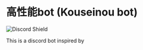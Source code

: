 # 高性能bot (Kouseinou bot)
<img src="https://discord.com/api/guilds/1263477574785564703/widget.png?style=shield" alt="Discord Shield"/>

This is a discord bot inspired by 
